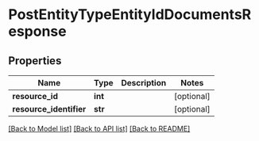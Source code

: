 # PostEntityTypeEntityIdDocumentsResponse

## Properties
Name | Type | Description | Notes
------------ | ------------- | ------------- | -------------
**resource_id** | **int** |  | [optional] 
**resource_identifier** | **str** |  | [optional] 

[[Back to Model list]](../README.md#documentation-for-models) [[Back to API list]](../README.md#documentation-for-api-endpoints) [[Back to README]](../README.md)

